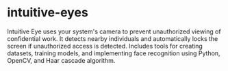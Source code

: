 # intuitive-eyes
Intuitive Eye uses your system's camera to prevent unauthorized viewing of confidential work. It detects nearby individuals and automatically locks the screen if unauthorized access is detected. Includes tools for creating datasets, training models, and implementing face recognition using Python, OpenCV, and Haar cascade algorithm.  
